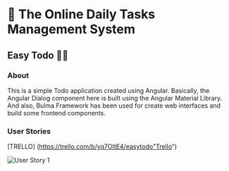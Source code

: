 # :wave: **The Online Daily Tasks Management System**
## Easy Todo 📝📝 

### About 
This is a simple Todo application created using Angular. Basically, the Angular Dialog component here is built using the Angular Material Library. And also, Bulma Framework has been used for create web interfaces and build some frontend components.

### User Stories
[TRELLO] (https://trello.com/b/yq7OltE4/easytodo"Trello")

![User Story 1](C:\Users\HP\Pictures\Screenshots\Screenshot (256))
